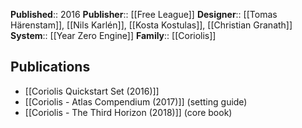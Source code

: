 **Published**:: 2016
**Publisher**:: [[Free League]]
**Designer**:: [[Tomas Härenstam]], [[Nils Karlén]], [[Kosta Kostulas]], [[Christian Granath]]
**System**:: [[Year Zero Engine]]
**Family**:: [[Coriolis]]

## Publications

- [[Coriolis Quickstart Set (2016)]]
- [[Coriolis - Atlas Compendium (2017)]] (setting guide)
- [[Coriolis - The Third Horizon (2018)]] (core book)
